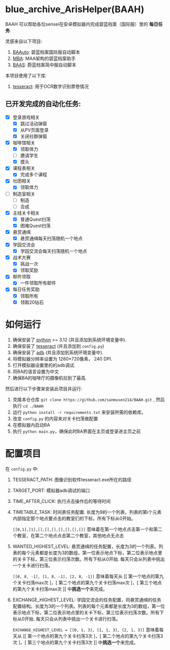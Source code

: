 # blue_archive_ArisHelper(BAAH)

BAAH 可以帮助各位sensei在安卓模拟器内完成碧蓝档案（国际服）里的 **每日任务**.

灵感来自以下项目:

1. [BAAuto](https://github.com/RedDeadDepresso/BAAuto): 碧蓝档案国际服自动脚本
2. [MBA](https://github.com/MaaAssistantArknights/MBA): MAA架构的碧蓝档案助手
3. [BAAS](https://github.com/pur1fying/blue_archive_auto_script): 蔚蓝档案简中服自动脚本

本项目使用了以下库: 

1. [tesseract](https://github.com/tesseract-ocr/tesseract): 用于OCR数字识别票卷情况

## 已开发完成的自动化任务:

- [x] 登录游戏相关
  - [x] 跳过活动弹窗
  - [x] 从PV页面登录
  - [x] 关闭社群弹窗

- [x] 咖啡馆相关
  - [x] 领取体力
  - [ ] 邀请学生
  - [x] 摸头
- [x] 课程表相关
  - [x] 完成多个课程
- [x] 社团相关
  - [x] 领取体力
- [ ] 制造室相关
  - [ ] 制造
  - [ ] 合成

- [x] 主线关卡相关
  - [x] 普通Quest扫荡
  - [x] 困难Quest扫荡
- [x] 悬赏通缉
  - [x] 悬赏通缉每天扫荡随机一个地点
- [x] 学园交流会
  - [x] 学园交流会每天扫荡随机一个地点
- [x] 战术大赛
  - [x] 挑战一次
  - [x] 领取奖励
- [x] 邮件领取
  - [x] 一件领取所有邮件
- [x] 每日任务奖励
  - [x] 领取所有
  - [x] 领取20钻石

# 如何运行

1. 确保安装了 [python](https://www.python.org/downloads/) >= 3.12 (并且添加到系统环境变量中).
2. 确保安装了 [tesseract](https://github.com/UB-Mannheim/tesseract/wiki) (并且添加到 `config.py`)
3. 确保安装了 [adb](https://developer.android.com/studio/releases/platform-tools) (并且添加到系统环境变量中).
4. 将模拟器分辨率设置为 1280*720像素， 240 DPI.
5. 打开模拟器设置里的的adb调试.
6. 将BA的语言设置为中文
7. 确保BA的咖啡厅的摄像机拉到了最高.

然后进行以下步骤来安装此项目并运行:

1. 克隆本仓仓库 `git clone https://github.com/sanmusen214/BAAH.git` ,  然后执行 `cd ./BAAH`
2. 运行 `python install -r requirements.txt` 来安装所需的依赖库。
3. 改变 `config.py` 的内容来对关卡扫荡做配置
4. 在模拟器内启动BA
5. 执行 `python main.py`，确保此时BA界面在主页或登录进主页之前

# 配置项目

在 `config.py` 中:

1. TESSERACT_PATH: 图像识别软件tesseract.exe所在的路径
2. TARGET_PORT: 模拟器adb调试的端口
3. TIME_AFTER_CLICK: 执行点击操作后的等待时间
4. TIMETABLE_TASK: 时间表任务配置. 长度为9的一个列表，列表的第i个元素内部指定那个地点要点击的教室们的下标，所有下标从0开始。
   
   `[[0,1],[1],[],[],[],[],[],[],[]]` 意味着在第一个地点点击第一个和第二个教室，在第二个地点点击第二个教室，其他地点无点击

5. WANTED_HIGHEST_LEVEL: 悬赏通缉的任务配置，长度为3的一个列表。列表的每个元素都是长度为3的数组，第一位表示地点下标，第二位表示地点里的关卡下标，第三位表示扫荡次数。所有下标从0开始. 每天只会从列表中挑出一个关卡进行扫荡。
   
   `[[0, 8, -1], [1, 8, -1], [2, 8, -1]]` 意味着每天从 [[ 第一个地点的第九个关卡扫荡max次 ]，[ 第二个地点的第九个关卡扫荡max次 ]，[ 第三个地点的第九个关卡扫荡max次 ]] 中**挑选一个**来完成。

6. EXCHANGE_HIGHEST_LEVEL: 学园交流会的任务配置，同悬赏通缉的任务配置结构。长度为3的一个列表。列表的每个元素都是长度为3的数组，第一位表示地点下标，第二位表示地点里的关卡下标，第三位表示扫荡次数。所有下标从0开始. 每天只会从列表中挑出一个关卡进行扫荡。

   `EXCHANGE_HIGHEST_LEVEL = [[0, 1, 3], [1, 1, 3], [2, 1, 3]]` 意味着每天从 [[ 第一个地点的第九个关卡扫荡3次 ]，[ 第二个地点的第九个关卡扫荡3次 ]，[ 第三个地点的第九个关卡扫荡3次 ]] 中**挑选一个**来完成。
